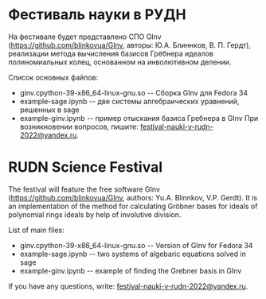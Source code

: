 # Фестиваль науки в РУДН
На фестивале будет представлено СПО GInv (https://github.com/blinkovua/GInv, авторы: Ю.А. Блиннков, В. П. Гердт), реализации метода вычисления базисов Грёбнера идеалов полиномиальных колец, основанном на инволютивном делении.  

Список основных файлов:
* ginv.cpython-39-x86_64-linux-gnu.so -- Сборка GInv для Fedora 34
* example-sage.ipynb -- две системы алгебраических уравнений, решенных в sage
* example-ginv.ipynb -- пример отыскания базиса Гребнера в GInv
При возникновении вопросов, пишите: festival-nauki-v-rudn-2022@yandex.ru. 

# RUDN Science Festival
The festival will feature the free software GInv (https://github.com/blinkovua/GInv, authors: Yu.A. Blinnkov, V.P. Gerdt). It is an implementation of the method for calculating Gröbner bases for ideals of polynomial rings ideals by help of involutive division. 

List of main files:
* ginv.cpython-39-x86_64-linux-gnu.so -- Version of GInv for Fedora 34
* example-sage.ipynb -- two systems of algebaric equations solved in sage
* example-ginv.ipynb -- example of finding the Grebner basis in GInv

If you have any questions, write: festival-nauki-v-rudn-2022@yandex.ru. 
